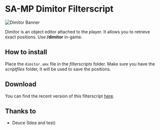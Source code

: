 # SA-MP Dimitor Filterscript

![Dimitor Banner](https://i.imgur.com/r3irreg.jpg)

Dimitor is an object editor attached to the player. It allows you to retrieve exact positions. Use **/dimitor** in-game.

How to install
-----------------

Place the `dimitor.amx` file in the *filterscripts* folder. 
Make sure you have the *scriptfiles* folder, it will be used to save the positions.

Download
-----------

You can find the recent version of this filterscript [here](https://github.com/HeavenSAMP/Dimitor/releases).

Thanks to
------------

- Deuce (Idea and test)
